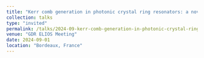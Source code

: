```yaml
---
title: "Kerr comb generation in photonic crystal ring resonators: a novel phase-matching toolbox"
collection: talks
type: "invited"
permalink: /talks/2024-09-kerr-comb-generation-in-photonic-crystal-ring-resonators:-a-novel-phase-matching-toolbox
venue: "GDR ELIOS Meeting"
date: 2024-09-01
location: "Bordeaux, France"
---
```

